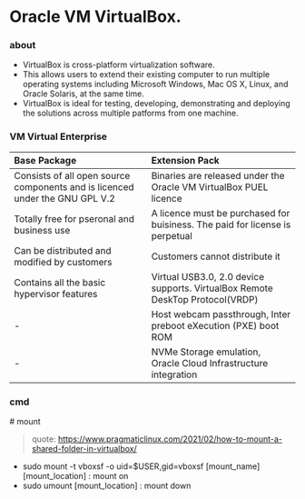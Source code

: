 # Oracle VM VirtualBox.

### about

- VirtualBox is cross-platform virtualization software.
- This allows users to extend their existing computer to run multiple operating systems including Microsoft Windows, Mac OS X, Linux, and Oracle Solaris, at the same time.
- VirtualBox is ideal for testing, developing, demonstrating and deploying the solutions across multiple patforms from one machine.

### VM Virtual Enterprise

| Base Package                                                                 | Extension Pack                                                                |
| :--------------------------------------------------------------------------- | :---------------------------------------------------------------------------- |
| Consists of all open source components and is licenced under the GNU GPL V.2 | Binaries are released under the Oracle VM VirtualBox PUEL licence             |
| Totally free for pseronal and business use                                   | A licence must be purchased for buisiness. The paid for license is perpetual  |
| Can be distributed and modified by customers                                 | Customers cannot distribute it                                                |
| Contains all the basic hypervisor features                                   | Virtual USB3.0, 2.0 device supports. VirtualBox Remote DeskTop Protocol(VRDP) |
| -                                                                            | Host webcam passthrough, Inter preboot eXecution (PXE) boot ROM               |
| -                                                                            | NVMe Storage emulation, Oracle Cloud Infrastructure integration               |

### cmd

\# mount

> quote: https://www.pragmaticlinux.com/2021/02/how-to-mount-a-shared-folder-in-virtualbox/

- sudo mount -t vboxsf -o uid=$USER,gid=vboxsf [mount_name] [mount_location]    : mount on
- sudo umount [mount_location]                                                  : mount down